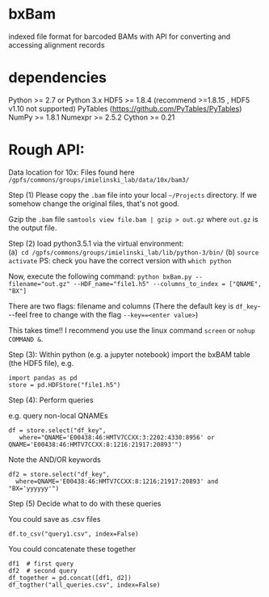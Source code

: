 # bxBam
indexed file format for barcoded BAMs with API for converting and accessing alignment records

# dependencies

Python >= 2.7 or Python 3.x
HDF5 >= 1.8.4 (recommend >=1.8.15 , HDF5 v1.10 not supported)
PyTables (https://github.com/PyTables/PyTables)
NumPy >= 1.8.1
Numexpr >= 2.5.2
Cython >= 0.21

# Rough API: 
 
Data location for 10x:
Files found here `/gpfs/commons/groups/imielinski_lab/data/10x/bam3/`

Step (1)
Please copy the `.bam` file into your local `~/Projects` directory. If we somehow change the original files, that's not good. 

Gzip the `.bam` file
`samtools view file.bam | gzip > out.gz`
where `out.gz` is the output file. 

Step (2)
load python3.5.1 via the virtual environment:  
    (a)` cd /gpfs/commons/groups/imielinski_lab/lib/python-3/bin/`
    (b) `source activate`
    PS: check you have the correct version with `which python`

Now, execute the following command: 
    `python bxBam.py --filename="out.gz" --HDF_name="file1.h5" --columns_to_index = ["QNAME", "BX"]`

There are two flags: filename and columns (There the default key is `df_key`---feel free to change with the flag `--key==<enter value>`)

This takes time!! I recommend you use the linux command `screen` or `nohup COMMAND &`.


Step (3):
Within python (e.g. a jupyter notebook) import the bxBAM table (the HDF5 file), e.g. 

    import pandas as pd
    store = pd.HDFStore("file1.h5") 
  
Step (4): Perform queries

e.g. query non-local QNAMEs

    df = store.select("df_key", 
       where="QNAME='E00438:46:HMTV7CCXX:3:2202:4330:8956' or QNAME='E00438:46:HMTV7CCXX:8:1216:21917:20893'")

Note the AND/OR keywords

    df2 = store.select("df_key", 
      where=QNAME='E00438:46:HMTV7CCXX:8:1216:21917:20893' and "BX='yyyyyy'")
      
Step (5)
Decide what to do with these queries 

You could save as .csv files

    df.to_csv("query1.csv", index=False)

You could concatenate these together

    df1  # first query
    df2  # second query
    df_together = pd.concat([df1, d2])
    df_togther("all_queries.csv", index=False)


